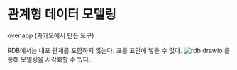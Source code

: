 # 관계형 데이터 모델링

ovenapp (카카오에서 만든 도구)

RDB에서는 내포 관계를 포함하지 않는다. 표를 표안에 넣을 수 없다.
![rdb](https://user-images.githubusercontent.com/63354527/108623899-e1ef6600-7484-11eb-8981-94647b5cc9cf.PNG)
drawio 를 통해 모델링을 시각화할 수 있다.
